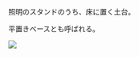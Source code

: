 照明のスタンドのうち、床に置く土台。  

平置きベースとも呼ばれる。

![](http://lbt.webcrow.jp/db/entry/img/other/2017051900072163.JPG)  

